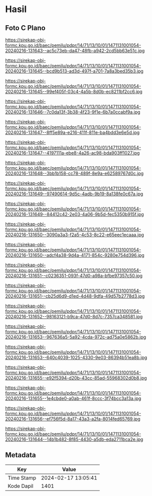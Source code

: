# Hasil

## Foto C Plano

https://sirekap-obj-formc.kpu.go.id/baec/pemilu/pdpr/14/71/13/10/01/1471131001054-20240216-131643--ac5c73eb-da47-48fb-a942-2cd5bb63e51c.jpg

https://sirekap-obj-formc.kpu.go.id/baec/pemilu/pdpr/14/71/13/10/01/1471131001054-20240216-131645--bcd9b513-ad3d-497f-a701-7a8a3bed35b3.jpg

https://sirekap-obj-formc.kpu.go.id/baec/pemilu/pdpr/14/71/13/10/01/1471131001054-20240216-131645--99ef405f-03c4-4a5b-8d0b-ec8211bf2cc6.jpg

https://sirekap-obj-formc.kpu.go.id/baec/pemilu/pdpr/14/71/13/10/01/1471131001054-20240216-131646--7c0da13f-3b38-4f23-9f1e-6b7a0ccabf9a.jpg

https://sirekap-obj-formc.kpu.go.id/baec/pemilu/pdpr/14/71/13/10/01/1471131001054-20240216-131647--8ff5e89a-e216-411f-811e-ba4bdd3e6e5d.jpg

https://sirekap-obj-formc.kpu.go.id/baec/pemilu/pdpr/14/71/13/10/01/1471131001054-20240216-131647--4197111a-ebe8-4a26-ac98-bda903ff1027.jpg

https://sirekap-obj-formc.kpu.go.id/baec/pemilu/pdpr/14/71/13/10/01/1471131001054-20240216-131648--3bb1b158-cc78-489f-8e9a-e62589767d0c.jpg

https://sirekap-obj-formc.kpu.go.id/baec/pemilu/pdpr/14/71/13/10/01/1471131001054-20240216-131649--97490614-9d5c-4adb-9b19-8a138fe0c67a.jpg

https://sirekap-obj-formc.kpu.go.id/baec/pemilu/pdpr/14/71/13/10/01/1471131001054-20240216-131649--84412c42-2e03-4a06-9b5d-fec5350b915f.jpg

https://sirekap-obj-formc.kpu.go.id/baec/pemilu/pdpr/14/71/13/10/01/1471131001054-20240216-131650--3090a3a3-f2a5-4c53-8c22-e65eec1ecaaa.jpg

https://sirekap-obj-formc.kpu.go.id/baec/pemilu/pdpr/14/71/13/10/01/1471131001054-20240216-131650--adcf4a38-9d4a-4171-854c-9280e754d396.jpg

https://sirekap-obj-formc.kpu.go.id/baec/pemilu/pdpr/14/71/13/10/01/1471131001054-20240216-131651--c0236351-093f-47d0-a98a-bfbe97357c50.jpg

https://sirekap-obj-formc.kpu.go.id/baec/pemilu/pdpr/14/71/13/10/01/1471131001054-20240216-131651--cb25d6d9-d1ed-4d48-9dfa-49d57b2778d3.jpg

https://sirekap-obj-formc.kpu.go.id/baec/pemilu/pdpr/14/71/13/10/01/1471131001054-20240216-131652--98163121-b9ca-47d0-8d7c-7357ca348581.jpg

https://sirekap-obj-formc.kpu.go.id/baec/pemilu/pdpr/14/71/13/10/01/1471131001054-20240216-131653--967636a5-5a92-4cda-972c-ad75a0e5862b.jpg

https://sirekap-obj-formc.kpu.go.id/baec/pemilu/pdpr/14/71/13/10/01/1471131001054-20240216-131653--640c4039-1025-4330-9e03-86394b51ea8b.jpg

https://sirekap-obj-formc.kpu.go.id/baec/pemilu/pdpr/14/71/13/10/01/1471131001054-20240216-131655--e92f5394-d20b-43cc-85ad-55968302d0b8.jpg

https://sirekap-obj-formc.kpu.go.id/baec/pemilu/pdpr/14/71/13/10/01/1471131001054-20240216-131655--1e4cbde0-a0ab-461f-8ccc-3f74bcc3a13a.jpg

https://sirekap-obj-formc.kpu.go.id/baec/pemilu/pdpr/14/71/13/10/01/1471131001054-20240216-131656--ef756f5d-8a17-43a3-a2fa-8014fed65769.jpg

https://sirekap-obj-formc.kpu.go.id/baec/pemilu/pdpr/14/71/13/10/01/1471131001054-20240216-131644--14b1b482-8f85-4430-a5db-eda2711bca2e.jpg


## Metadata

| Key        | Value               |
| ---------- | ------------------- |
| Time Stamp | 2024-02-17 13:05:41 |
| Kode Dapil | 1401                |




